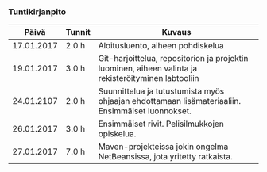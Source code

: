 ### Tuntikirjanpito
Päivä | Tunnit | Kuvaus
-----|-----|-----
17.01.2017 | 2.0 h | Aloitusluento, aiheen pohdiskelua
19.01.2017 | 3.0 h | Git-harjoittelua, repositorion ja projektin luominen, aiheen valinta ja rekisteröityminen labtooliin
24.01.2107 | 2.0 h | Suunnittelua ja tutustumista myös ohjaajan ehdottamaan lisämateriaaliin. Ensimmäiset luonnokset.
26.01.2017 | 3.0 h | Ensimmäiset rivit. Pelisilmukkojen opiskelua.
27.01.2017 | 7.0 h | Maven-projekteissa jokin ongelma NetBeansissa, jota yritetty ratkaista.
